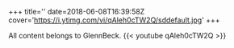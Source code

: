+++
title=''
date=2018-06-08T16:39:58Z
cover='https://i.ytimg.com/vi/qAleh0cTW2Q/sddefault.jpg'
+++

All content belongs to GlennBeck.
{{< youtube qAleh0cTW2Q >}}
